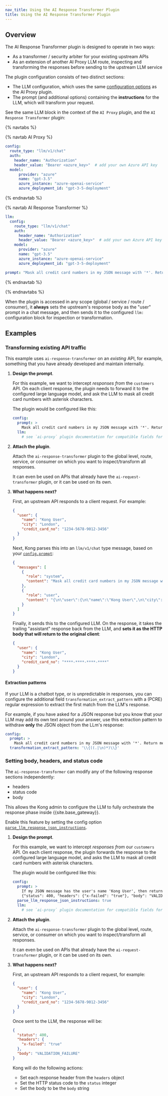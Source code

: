 ```yaml
---
nav_title: Using the AI Response Transformer Plugin
title: Using the AI Response Transformer Plugin
---
```


## Overview

The AI Response Transformer plugin is designed to operate in two ways:

* As a transformer / security arbiter for your existing upstream APIs
* As an extension of another AI Proxy LLM route, inspecting and transforming the responses before sending to the upstream LLM service

The plugin configuration consists of two distinct sections:

* The LLM configuration, which uses the same [configuration options](/hub/kong-inc/ai-proxy/configuration/) as the AI Proxy plugin.
* The prompt (and additional options) containing the **instructions** for the LLM, which will transform your request.

See the same LLM block in the context of the `AI Proxy` plugin, and the `AI Response Transformer` plugin:

{% navtabs %}

{% navtab AI Proxy %}

```yaml
config:
  route_type: "llm/v1/chat"
  auth:
    header_name: "Authorization"
    header_value: "Bearer <azure_key>"  # add your own Azure API key
  model:
      provider: "azure"
      name: "gpt-3.5"
      azure_instance: "azure-openai-service"
      azure_deployment_id: "gpt-3-5-deployment"
```

{% endnavtab %}

{% navtab AI Response Transformer %}

```yaml
llm:
  config:
    route_type: "llm/v1/chat"
    auth:
      header_name: "Authorization"
      header_value: "Bearer <azure_key>"  # add your own Azure API key
    model:
      provider: "azure"
      name: "gpt-3.5"
      azure_instance: "azure-openai-service"
      azure_deployment_id: "gpt-3-5-deployment"

prompt: "Mask all credit card numbers in my JSON message with '*'. Return me ONLY the resulting JSON."
```

{% endnavtab %}

{% endnavtabs %}

When the plugin is accessed in any scope (global / service / route / consumer), it **always** sets the upstream's response
body as the "user" prompt in a chat message, and then sends it to the configured `llm:` configuration block for inspection or transformation.

## Examples

### Transforming existing API traffic

This example uses `ai-response-transformer` on an *existing* API, for example, something that you have already developed and maintain internally.

1. **Design the prompt**.

    For this example, we want to intercept *responses from* the `customers` API. 
    On each client response, the plugin needs to forward it to the configured large language model, and ask
    the LLM to mask all credit card numbers with asterisk characters.

    The plugin would be configured like this:

    ```yaml
    config:
      prompt: >
        Mask all credit card numbers in my JSON message with '*'. Return me ONLY the resulting JSON.
      llm:
        # see `ai-proxy` plugin documentation for compatible fields for the "llm" block
    ```

2. **Attach the plugin**.

    Attach the `ai-response-transformer` plugin to the global level, route, service, or consumer on which you want to inspect/transform all responses.

    It can even be used on APIs that already have the `ai-request-transformer` plugin, or it can be used on its own.

3. **What happens next?**

    First, an upstream API responds to a client request. For example:

    ```json
    {
      "user": {
        "name": "Kong User",
        "city": "London",
        "credit_card_no": "1234-5678-9012-3456"
      }
    }
    ```

    Next, Kong parses this into an `llm/v1/chat` type message, based on your [`config.prompt`](/hub/kong-inc/ai-response-transformer/configuration/#config-prompt):

    ```json
    {
      "messages": [
        {
          "role": "system",
          "content": "Mask all credit card numbers in my JSON message with '*'. Return me ONLY the resulting JSON."
        },
        {
          "role": "user",
          "content": "{\n\"user\":{\n\"name\":\"Kong User\",\n\"city\":\"London\"\n\"credit_card_no\":\"1234-5678-9012-3456\"}\n}"
        }
      ]
    }
    ```

    Finally, it sends this to the configured LLM. On the response, it takes the trailing "assistant" response back from the LLM, and
    **sets it as the HTTP body that will return to the original client**:

    ```json
    {
      "user": {
        "name": "Kong User",
        "city": "London",
        "credit_card_no": "****-****-****-****"
      }
    }
    ```

#### Extraction patterns

If your LLM is a chatbot type, or is unpredictable in responses, you can configure the additional field `transformation_extract_pattern`
with a (PCRE) regular expression to extract the first match from the LLM's response.

For example, if you have asked for a JSON response but you know that your LLM may add its own text around your answer, use this extraction pattern to
withdraw **only** the JSON object from the LLm's response:

```yaml
config:
  prompt: >
    Mask all credit card numbers in my JSON message with '*'. Return me ONLY the resulting JSON.
  transformation_extract_pattern: '\\{((.|\n)*)\\}'
```

### Setting body, headers, and status code

The `ai-response-transformer` can modify any of the following response sections independently:

* headers
* status code
* body

This allows the Kong admin to configure the LLM to fully orchestrate the response phase inside {{site.base_gateway}}.

Enable this feature by setting the config option [`parse_llm_response_json_instructions`](/hub/kong-inc/ai-response-transformer/configuration/#config-parse_llm_response_json_instructions).

1. **Design the prompt**.

    For this example, we want to intercept *responses from* our `customers` API. 
    On each client response, the plugin forwards the response to the configured large language model, and asks
    the LLM to mask all credit card numbers with asterisk characters.

    The plugin would be configured like this:

    ```yaml
    config:
      prompt: >
        If my JSON message has the user's name 'Kong User', then return me this exact JSON message: 
        {"status": 400, "headers": {"x-failed": "true"}, "body": "VALIDATION_FAILURE"}
      parse_llm_response_json_instructions: true
      llm:
        # see `ai-proxy` plugin documentation for compatible fields for the "llm" block
    ```

2. **Attach the plugin**.

    Attach the `ai-response-transformer` plugin to the global level, route, service, or consumer on which you want to inspect/transform all responses.

    It can even be used on APIs that already have the `ai-request-transformer` plugin, or it can be used on its own.

3. **What happens next?**

    First, an upstream API responds to a client request, for example:

    ```json
    {
      "user": {
        "name": "Kong User",
        "city": "London",
        "credit_card_no": "1234-5678-9012-3456"
      }
    }
    ```

    Once sent to the LLM, the response will be:

    ```json
    {
      "status": 400,
      "headers": {
        "x-failed": "true"
      },
      "body": "VALIDATION_FAILURE"
    }
    ```

    Kong will do the following actions:

    * Set each response header from the `headers` object
    * Set the HTTP status code to the `status` integer
    * Set the body to be the `body` string
